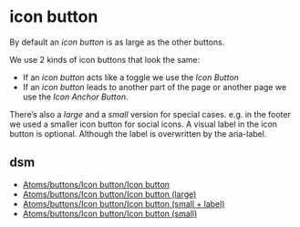 # icon button
By default an _icon button_ is as large as the other buttons.

We use 2 kinds of icon buttons that look the same:

* If an _icon button_ acts like a toggle we use the _Icon Button_
* If an _icon button_ leads to another part of the page or another page we use the _Icon Anchor Button_.

There’s also a _large_ and a _small_ version for special cases. e.g. in the footer we used a smaller icon button for social icons.
A visual label in the icon button is optional. Although the label is overwritten by the aria-label.

## dsm
* [Atoms/buttons/Icon button/Icon button](https://ultimaker.invisionapp.com/dsm/ultimaker/ultimaker-com/asset/components/5c6d281ae036abf980bef47c)
* [Atoms/buttons/Icon button/Icon button (large)](https://ultimaker.invisionapp.com/dsm/ultimaker/ultimaker-com/asset/components/5c669afa6f85bde3d0bd2c2e)
* [Atoms/buttons/Icon button/Icon button (small + label)](https://ultimaker.invisionapp.com/dsm/ultimaker/ultimaker-com/asset/components/5bb741142f16e10010f5c2b9)
* [Atoms/buttons/Icon button/Icon button (small)](https://ultimaker.invisionapp.com/dsm/ultimaker/ultimaker-com/asset/components/5bb7301874c27500114e3dd6)
